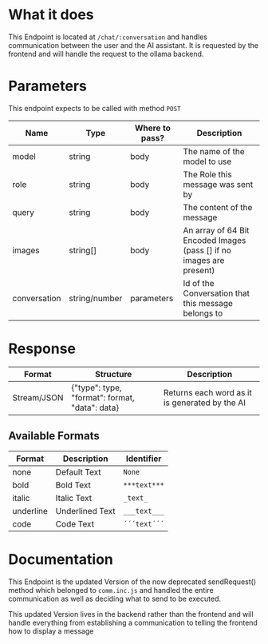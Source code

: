 # What it does
This Endpoint is located at `/chat/:conversation` and handles communication between the user and the AI assistant. It is requested by the frontend and will handle the request to the ollama backend.
# Parameters
This endpoint expects to be called with method `POST`

| Name         | Type          | Where to pass? | Description                                                          |
| ------------ | ------------- | -------------- | -------------------------------------------------------------------- |
| model        | string        | body           | The name of the model to use                                         |
| role         | string        | body           | The Role this message was sent by                                    |
| query        | string        | body           | The content of the message                                           |
| images       | string[]      | body           | An array of 64 Bit Encoded Images (pass [] if no images are present) |
| conversation | string/number | parameters     | Id of the Conversation that this message belongs to                  |
# Response

| Format      | Structure                                      | Description                                    |
| ----------- |------------------------------------------------| ---------------------------------------------- |
| Stream/JSON | {"type": type, "format": format, "data": data} | Returns each word as it is generated by the AI |

## Available Formats

| Format        | Description        | Identifier   |
|---------------|--------------------|--------------|
| none          | Default Text       | `None`       |
| bold          | Bold Text          | `***text***` |
| italic        | Italic Text        | `_text_`     |
| underline     | Underlined Text    | `___text___` |
| code          | Code Text          | `´´´text´´´` |
# Documentation
This Endpoint is the updated Version of the now deprecated sendRequest() method which belonged to `comm.inc.js` and handled the entire communication as well as deciding what to send to be executed.

This updated Version lives in the backend rather than the frontend and will handle everything from establishing a communication to telling the frontend how to display a message